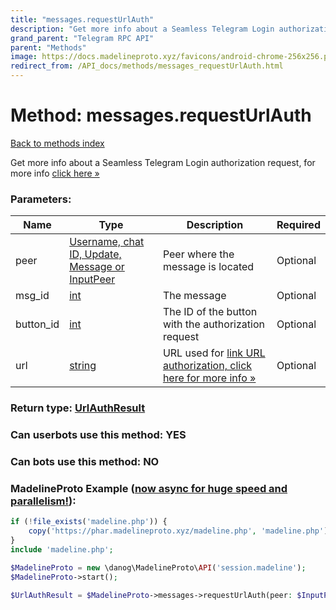 ```yaml
---
title: "messages.requestUrlAuth"
description: "Get more info about a Seamless Telegram Login authorization request, for more info [click here »](https://core.telegram.org/api/url-authorization)"
grand_parent: "Telegram RPC API"
parent: "Methods"
image: https://docs.madelineproto.xyz/favicons/android-chrome-256x256.png
redirect_from: /API_docs/methods/messages_requestUrlAuth.html
---
```

# Method: messages.requestUrlAuth
[Back to methods index](index.html)



Get more info about a Seamless Telegram Login authorization request, for more info [click here »](https://core.telegram.org/api/url-authorization)

### Parameters:

| Name     |    Type       | Description | Required |
|----------|---------------|-------------|----------|
|peer|[Username, chat ID, Update, Message or InputPeer](/API_docs/types/InputPeer.html) | Peer where the message is located | Optional|
|msg\_id|[int](/API_docs/types/int.html) | The message | Optional|
|button\_id|[int](/API_docs/types/int.html) | The ID of the button with the authorization request | Optional|
|url|[string](/API_docs/types/string.html) | URL used for [link URL authorization, click here for more info »](https://core.telegram.org/api/url-authorization#link-url-authorization) | Optional|


### Return type: [UrlAuthResult](/API_docs/types/UrlAuthResult.html)

### Can userbots use this method: **YES**

### Can bots use this method: **NO**


### MadelineProto Example ([now async for huge speed and parallelism!](https://docs.madelineproto.xyz/docs/ASYNC.html)):


```php
if (!file_exists('madeline.php')) {
    copy('https://phar.madelineproto.xyz/madeline.php', 'madeline.php');
}
include 'madeline.php';

$MadelineProto = new \danog\MadelineProto\API('session.madeline');
$MadelineProto->start();

$UrlAuthResult = $MadelineProto->messages->requestUrlAuth(peer: $InputPeer, msg_id: $int, button_id: $int, url: 'string', );
```

